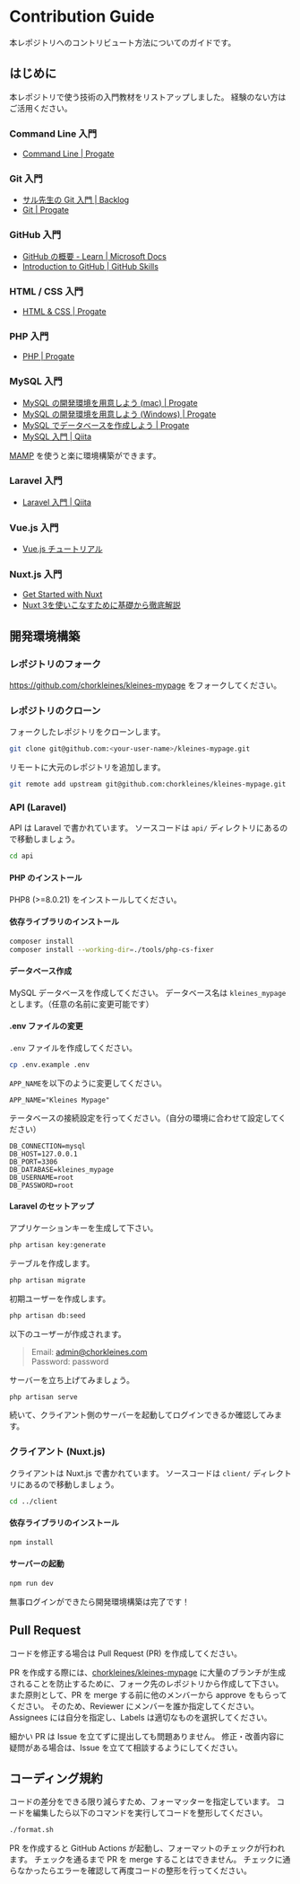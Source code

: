 # Contribution Guide

本レポジトリへのコントリビュート方法についてのガイドです。

## はじめに

本レポジトリで使う技術の入門教材をリストアップしました。
経験のない方はご活用ください。

### Command Line 入門

- [Command Line | Progate](https://prog-8.com/courses/commandline)

### Git 入門

- [サル先生の Git 入門 | Backlog](https://backlog.com/ja/git-tutorial/)
- [Git | Progate](https://prog-8.com/courses/git)

### GitHub 入門

- [GitHub の概要 - Learn | Microsoft Docs](https://docs.microsoft.com/ja-jp/training/modules/introduction-to-github/)
- [Introduction to GitHub | GitHub Skills](https://github.com/skills/introduction-to-github)

### HTML / CSS 入門

- [HTML & CSS | Progate](https://prog-8.com/courses/html)

### PHP 入門

- [PHP | Progate](https://prog-8.com/courses/php)

### MySQL 入門

- [MySQL の開発環境を用意しよう (mac) | Progate](https://prog-8.com/docs/mysql-env)
- [MySQL の開発環境を用意しよう (Windows) | Progate](https://prog-8.com/docs/mysql-env-win)
- [MySQL でデータベースを作成しよう | Progate](https://prog-8.com/docs/mysql-database-setup)
- [MySQL 入門 | Qiita](https://qiita.com/okamuuu/items/c4efb7dc606d9efe4282)

[MAMP](https://www.mamp.info/en/mamp) を使うと楽に環境構築ができます。

### Laravel 入門

- [Laravel 入門 | Qiita](https://qiita.com/sano1202/items/6021856b70e4f8d3dc3d)

### Vue.js 入門

- [Vue.js チュートリアル](https://ja.vuejs.org/tutorial/#step-1)

### Nuxt.js 入門

- [Get Started with Nuxt](https://nuxt.com/docs/getting-started/introduction)
- [Nuxt 3を使いこなすために基礎から徹底解説](https://reffect.co.jp/vue/nuxt3/)

## 開発環境構築

### レポジトリのフォーク

https://github.com/chorkleines/kleines-mypage をフォークしてください。

### レポジトリのクローン

フォークしたレポジトリをクローンします。

```sh
git clone git@github.com:<your-user-name>/kleines-mypage.git
```

リモートに大元のレポジトリを追加します。

```sh
git remote add upstream git@github.com:chorkleines/kleines-mypage.git
```

### API (Laravel)

API は Laravel で書かれています。
ソースコードは `api/` ディレクトリにあるので移動しましょう。

```sh
cd api
```

#### PHP のインストール

PHP8 (>=8.0.21) をインストールしてください。

#### 依存ライブラリのインストール

```sh
composer install
composer install --working-dir=./tools/php-cs-fixer
```

#### データベース作成

MySQL データベースを作成してください。
データベース名は `kleines_mypage` とします。（任意の名前に変更可能です）

#### .env ファイルの変更

`.env` ファイルを作成してください。

```sh
cp .env.example .env
```

`APP_NAME`を以下のように変更してください。

```
APP_NAME="Kleines Mypage"
```

テータベースの接続設定を行ってください。（自分の環境に合わせて設定してください）

```
DB_CONNECTION=mysql
DB_HOST=127.0.0.1
DB_PORT=3306
DB_DATABASE=kleines_mypage
DB_USERNAME=root
DB_PASSWORD=root
```

#### Laravel のセットアップ

アプリケーションキーを生成して下さい。

```sh
php artisan key:generate
```

テーブルを作成します。

```sh
php artisan migrate
```

初期ユーザーを作成します。

```sh
php artisan db:seed
```

以下のユーザーが作成されます。

> Email: admin@chorkleines.com  
> Password: password

サーバーを立ち上げてみましょう。

```sh
php artisan serve
```

続いて、クライアント側のサーバーを起動してログインできるか確認してみます。

### クライアント (Nuxt.js)

クライアントは Nuxt.js で書かれています。
ソースコードは `client/` ディレクトリにあるので移動しましょう。

```sh
cd ../client
```

#### 依存ライブラリのインストール

```sh
npm install
```

#### サーバーの起動

```sh
npm run dev
```

無事ログインができたら開発環境構築は完了です！

## Pull Request

コードを修正する場合は Pull Request (PR) を作成してください。

PR を作成する際には、[chorkleines/kleines-mypage](https://github.com/chorkleines/kleines-mypage) に大量のブランチが生成されることを防止するために、フォーク先のレポジトリから作成して下さい。
また原則として、PR を merge する前に他のメンバーから approve をもらってください。
そのため、Reviewer にメンバーを誰か指定してください。Assignees には自分を指定し、Labels は適切なものを選択してください。

細かい PR は Issue を立てずに提出しても問題ありません。
修正・改善内容に疑問がある場合は、Issue を立てて相談するようにしてください。

## コーディング規約

コードの差分をできる限り減らすため、フォーマッターを指定しています。
コードを編集したら以下のコマンドを実行してコードを整形してください。

```sh
./format.sh
```

PR を作成すると GitHub Actions が起動し、フォーマットのチェックが行われます。
チェックを通るまで PR を merge することはできません。
チェックに通らなかったらエラーを確認して再度コードの整形を行ってください。
